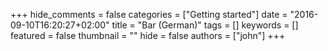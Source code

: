 +++
hide_comments = false
categories = ["Getting started"]
date = "2016-09-10T16:20:27+02:00"
title = "Bar (German)"
tags = []
keywords = []
featured = false
thumbnail = ""
hide = false
authors = ["john"]
+++
